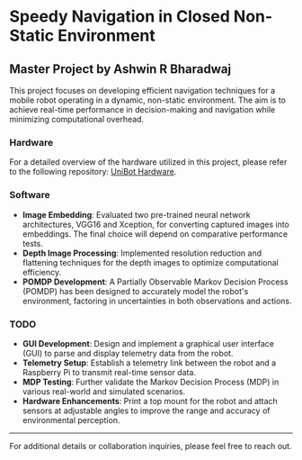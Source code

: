 # Speedy Navigation in Closed Non-Static Environment
## Master Project by Ashwin R Bharadwaj

This project focuses on developing efficient navigation techniques for a mobile robot operating in a dynamic, non-static environment. The aim is to achieve real-time performance in decision-making and navigation while minimizing computational overhead.

### Hardware
For a detailed overview of the hardware utilized in this project, please refer to the following repository: [UniBot Hardware](https://github.com/Its-a-me-Ashwin/UniBot.git).

### Software
- **Image Embedding**: Evaluated two pre-trained neural network architectures, VGG16 and Xception, for converting captured images into embeddings. The final choice will depend on comparative performance tests.
- **Depth Image Processing**: Implemented resolution reduction and flattening techniques for the depth images to optimize computational efficiency.
- **POMDP Development**: A Partially Observable Markov Decision Process (POMDP) has been designed to accurately model the robot's environment, factoring in uncertainties in both observations and actions.

### TODO
- **GUI Development**: Design and implement a graphical user interface (GUI) to parse and display telemetry data from the robot.
- **Telemetry Setup**: Establish a telemetry link between the robot and a Raspberry Pi to transmit real-time sensor data.
- **MDP Testing**: Further validate the Markov Decision Process (MDP) in various real-world and simulated scenarios.
- **Hardware Enhancements**: Print a top mount for the robot and attach sensors at adjustable angles to improve the range and accuracy of environmental perception.

---

For additional details or collaboration inquiries, please feel free to reach out.
